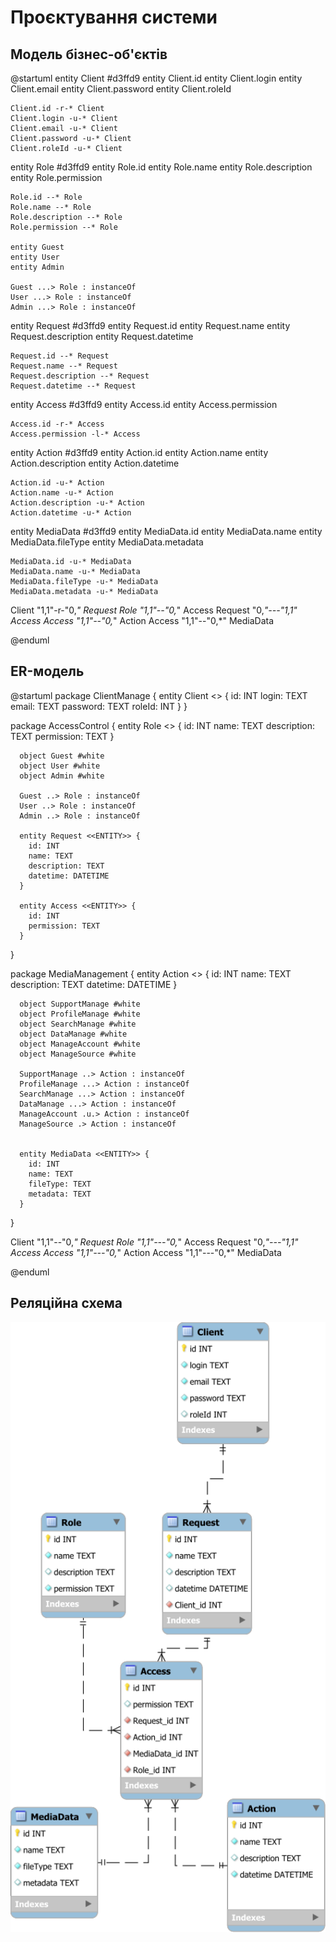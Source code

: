 # Проєктування системи

## Модель бізнес-об'єктів

@startuml
  entity Client #d3ffd9
    entity Client.id
    entity Client.login
    entity Client.email
    entity Client.password
    entity Client.roleId

    Client.id -r-* Client
    Client.login -u-* Client
    Client.email -u-* Client
    Client.password -u-* Client
    Client.roleId -u-* Client

  entity Role #d3ffd9
    entity Role.id
    entity Role.name
    entity Role.description
    entity Role.permission

    Role.id --* Role
    Role.name --* Role
    Role.description --* Role
    Role.permission --* Role

    entity Guest
    entity User
    entity Admin

    Guest ...> Role : instanceOf
    User ...> Role : instanceOf
    Admin ...> Role : instanceOf

  entity Request #d3ffd9
    entity Request.id
    entity Request.name
    entity Request.description
    entity Request.datetime
  
    Request.id --* Request
    Request.name --* Request
    Request.description --* Request
    Request.datetime --* Request

  entity Access #d3ffd9
    entity Access.id
    entity Access.permission

    Access.id -r-* Access
    Access.permission -l-* Access

  entity Action #d3ffd9
    entity Action.id
    entity Action.name
    entity Action.description
    entity Action.datetime

    Action.id -u-* Action
    Action.name -u-* Action
    Action.description -u-* Action
    Action.datetime -u-* Action

  entity MediaData #d3ffd9
    entity MediaData.id
    entity MediaData.name
    entity MediaData.fileType
    entity MediaData.metadata

    MediaData.id -u-* MediaData
    MediaData.name -u-* MediaData
    MediaData.fileType -u-* MediaData
    MediaData.metadata -u-* MediaData

  Client "1,1"-r-"0,*" Request
  Role "1,1"--"0,*" Access
  Request "0,*"---"1,1" Access
  Access "1,1"--"0,*" Action
  Access "1,1"--"0,*" MediaData

@enduml

## ER-модель

@startuml
  package ClientManage {
      entity Client <<ENTITY>> {
        id: INT
        login: TEXT
        email: TEXT
        password: TEXT
        roleId: INT
      }
  }

  package AccessControl {
      entity Role <<ENTITY>> {
        id: INT
        name: TEXT
        description: TEXT
        permission: TEXT
      }

      object Guest #white
      object User #white
      object Admin #white

      Guest ..> Role : instanceOf
      User ..> Role : instanceOf
      Admin ..> Role : instanceOf

      entity Request <<ENTITY>> {
        id: INT
        name: TEXT
        description: TEXT
        datetime: DATETIME
      }

      entity Access <<ENTITY>> {
        id: INT
        permission: TEXT
      }
  }

  package MediaManagement {
      entity Action <<ENTITY>> {
        id: INT
        name: TEXT
        description: TEXT
        datetime: DATETIME
      }

      object SupportManage #white
      object ProfileManage #white
      object SearchManage #white
      object DataManage #white
      object ManageAccount #white
      object ManageSource #white

      SupportManage ..> Action : instanceOf
      ProfileManage ...> Action : instanceOf
      SearchManage ...> Action : instanceOf
      DataManage ...> Action : instanceOf
      ManageAccount .u.> Action : instanceOf
      ManageSource .> Action : instanceOf


      entity MediaData <<ENTITY>> {
        id: INT
        name: TEXT
        fileType: TEXT
        metadata: TEXT
      }
  }


  Client "1,1"--"0,*" Request
  Role "1,1"---"0,*" Access
  Request "0,*"---"1,1" Access
  Access "1,1"---"0,*" Action
  Access "1,1"---"0,*" MediaData

@enduml

## Реляційна схема

<p align="center">
  <img src="./media/Relation.svg" width="600">
</p>